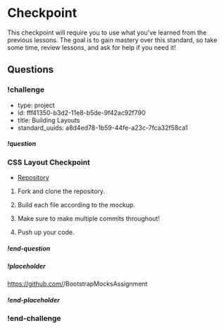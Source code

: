 # Checkpoint

This checkpoint will require you to use what you've learned from the previous lessons. The goal is to gain mastery over this standard, so take some time, review lessons, and ask for help if you need it!

## Questions

<!-- Question -->

### !challenge

* type: project
* id: fff41350-b3d2-11e8-b5de-9f42ac92f790
* title: Building Layouts
* standard_uuids: a8d4ed78-1b59-44fe-a23c-7fca32f58ca1

##### !question

### CSS Layout Checkpoint

* [Repository](https://github.com/gSchool/BootstrapMocksAssignment)

1. Fork and clone the repository.

1. Build each file according to the mockup.

1. Make sure to make multiple commits throughout!

1. Push up your code.

##### !end-question

##### !placeholder

https://github.com/<username>/BootstrapMocksAssignment

##### !end-placeholder

### !end-challenge
